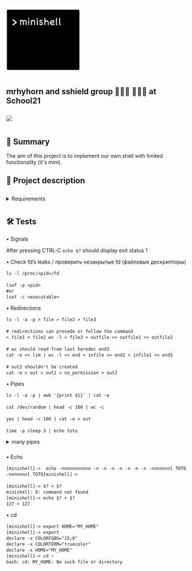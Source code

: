 <div>
	<span style="width: 200px"><img style="width: 200px" src="info/imgs/terminal_15.png"></span>
</div>

## mrhyhorn and sshield group 👩🏻‍💻 🧑🏻‍💻 at School21

<div style="height: 10px"></div>
<div>
<span>
	<img src="https://img.shields.io/badge/language-00599C?logo=C&logoColor=white&style=for-the-badge">
</span>
</div>

<div style="height: 10px"></div>

## 📄 Summary

The aim of this project is to implement our own shell with limited functionality (it's mini).

## 📝 Project description

<div style="height: 10px"></div>
 
<details>

<div style="height: 10px"></div>

<span style="margin-bottom: 5px"><summary>Requirements</summary></span>

The shell should:

- Display a prompt when waiting for a new command.

- Have a working history.

- Search and launch the right executable (based on the PATH variable or using a relative or an absolute path).

- Not use more than one global variable. Think about it. You will have to explain its purpose.

- Not interpret unclosed quotes or special characters which are not required by the subject such as \ (backslash) or ; (semicolon).

- Handle <code>’</code> (single quote) which should prevent the shell from interpreting the metacharacters in the quoted sequence.

- Handle <code>"</code> (double quote) which should prevent the shell from interpreting the metacharacters in the quoted sequence except for $ (dollar sign).

- Implement redirections:
	- <code> < </code> should redirect input.
	- <code> > </code> should redirect output.
	- <code> << </code> should be given a delimiter, then read the input until a line containing the delimiter is seen.
	- <code> >> </code> should redirect output in append mode.

- Implement pipes (<code>|</code> character). The output of each command in the pipeline is connected to the input of the next command via a pipe.

- Handle environment variables (<code>$</code> followed by a sequence of characters) which should expand to their values.

- Handle <code>$?</code> which should expand to the exit status of the most recently executed foreground pipeline.

- Handle ctrl-C, ctrl-D and ctrl-\ which should behave like in bash.

- In interactive mode:
	- ctrl-C displays a new prompt on a new line.
	- ctrl-D exits the shell.
	- ctrl-\ does nothing.

- Your shell must implement the following builtins:
	- <code>echo</code> with option -n
	- <code>cd</code> with only a relative or absolute path
	- <code>pwd</code> with no options
	- <code>export</code> with no options
	- <code>unset</code> with no options
	- <code>env</code> with no options or arguments
	- <code>exit</code> with no options

</details>

<div style="height: 10px"></div>

## 🛠 Tests

• Signals

After pressing CTRL-C <code>echo $?</code> should display exit status 1

• Check fd’s leaks / проверить незакрытые fd (файловые дескрипторы)

	ls -l /proc/<pid>/fd

	lsof -p <pid>
	#or
	lsof -c <executable>

• Redirections

	ls -l -a -p > file > file2 > file3

	# redirections can precede or follow the command
	< file1 < file2 wc -l < file3 > outfile >> outfile1 >> outfile2

	# wc should read from last heredoc end3
	cat -e << lim | wc -l << end < infile << end2 < infile1 << end3

	# out2 shouldn't be created
	cat -e > out > out1 > no_permission > out2

• Pipes

	ls -l -a -p | awk '{print $1}' | cat -e

	cat /dev/random | head -c 100 | wc -c

	yes | head -c 100 | cat -e > out

	time -p sleep 3 | echo toto
	
<details>

<summary>many pipes</summary>
<div style="height: 10px"></div>

	echo test | cat -e | cat -e | cat -e | cat -e | cat -e | cat -e | cat -e | cat -e | cat -e | cat -e| cat -e| cat -e| cat -e| cat -e| cat -e| cat -e| cat -e| cat -e|cat -e|cat -e|cat -e|cat -e|cat -e|cat -e|cat -e|cat -e|cat -e|cat -e|cat -e|cat -e|cat -e|cat -e|cat -e|cat -e|cat -e|cat -e|cat -e|cat -e|cat -e|cat -e|cat -e|cat -e|cat -e|cat -e|cat -e|cat -e|cat -e|cat -e|cat -e|cat -e|cat -e|cat -e|cat -e|cat -e|cat -e|cat -e|cat -e|cat -e|cat -e|cat -e|cat -e|cat -e|cat -e|cat -e|cat -e|cat -e|cat -e|cat -e|cat -e|cat -e|cat -e|cat -e|cat -e|cat -e|cat -e|cat -e|cat -e|cat -e|cat -e|cat -e|cat -e|cat -e|cat -e|cat -e|cat -e|cat -e|cat -e|cat -e|cat -e|cat -e|cat -e|cat -e|cat -e|cat -e|cat -e|cat -e|cat -e|cat -e|cat -e|cat -e|cat -e|cat -e|cat -e|cat -e|cat -e|cat -e|cat -e|cat -e|cat -e|cat -e|cat -e|cat -e|cat -e|cat -e|cat -e|cat -e|cat -e|cat -e|cat -e|cat -e|cat -e|cat -e|cat -e|cat -e|cat -e|cat -e|cat -e|cat -e|cat -e|cat -e|cat -e|cat -e|cat -e|cat -e|cat -e|cat -e|cat -e|cat -e|cat -e|cat -e|cat -e|cat -e|cat -e|cat -e|cat -e|cat -e|cat -e|cat -e|cat -e|cat -e|cat -e|cat -e|cat -e|cat -e|cat -e|cat -e|cat -e|cat -e|cat -e|cat -e|cat -e|cat -e|cat -e|cat -e|cat -e|cat -e|cat -e|cat -e|cat -e|cat -e|cat -e|cat -e|cat -e|cat -e|cat -e|cat -e|cat -e|cat -e|cat -e|cat -e|cat -e|cat -e|cat -e|cat -e|cat -e|cat -e|cat -e|cat -e|cat -e|cat -e|cat -e|cat -e|cat -e|cat -e|cat -e|cat -e|cat -e|cat -e|cat -e|cat -e|cat -e|cat -e|cat -e|cat -e|cat -e|cat -e|cat -e|cat -e|cat -e|cat -e|cat -e|cat -e|cat -e|cat -e|cat -e|cat -e|cat -e|cat -e|cat -e|cat -e|cat -e|cat -e|cat -e|cat -e|cat -e|cat -e|cat -e|cat -e|cat -e|cat -e|cat -e|cat -e|cat -e|cat -e|cat -e|cat -e|cat -e|cat -e|cat -e|cat -e|cat -e|cat -e|cat -e|cat -e|cat -e|cat -e|cat -e|cat -e|cat -e|cat -e|cat -e|cat -e|cat -e|cat -e|cat -e|cat -e|cat -e|cat -e|cat -e|cat -e|cat -e|cat -e|cat -e|cat -e|cat -e|cat -e|cat -e|cat -e|cat -e|cat -e|cat -e|cat -e|cat -e|cat -e|cat -e|cat -e|cat -e|cat -e|cat -e|cat -e|cat -e|cat -e|cat -e|cat -e|cat -e|cat -e|cat -e|cat -e|cat -e|cat -e|cat -e|cat -e|cat -e|cat -e|cat -e|cat -e|cat -e|cat -e|cat -e|cat -e|cat -e|cat -e|cat -e|cat -e|cat -e|cat -e|cat -e|cat -e|cat -e|cat -e|cat -e|cat -e|cat -e|cat -e|cat -e|cat -e|cat -e|cat -e|cat -e|cat -e|cat -e|cat -e|cat -e|cat -e|cat -e|cat -e|cat -e|cat -e|cat -e|cat -e|cat -e|cat -e|cat -e|cat -e|cat -e|cat -e|cat -e|cat -e|cat -e|cat -e|cat -e|cat -e|cat -e|cat -e|cat -e|cat -e|cat -e|cat -e|cat -e|cat -e|cat -e|cat -e|cat -e|cat -e|cat -e|cat -e|cat -e|cat -e|cat -e|cat -e > out

</details>
<div style="height: 10px"></div>

• Echo

	[minishell]->  echo -nnnnnnnnnnn -n -n -n -n -n -n -n -nnnnnnnl TOTO
	-nnnnnnnl TOTO[minishell]->

	[minishell]-> $? + $?
	minishell: 0: command not found
	[minishell]-> echo $? + $?
	127 + 127

• cd

	[minishell]-> export HOME="MY_HOME"
	[minishell]-> export
	declare -x COLORFGBG="15;0"
	declare -x COLORTERM="truecolor"
	declare -x HOME="MY_HOME"
	[minishell]-> cd ~
	bash: cd: MY_HOME: No such file or directory
